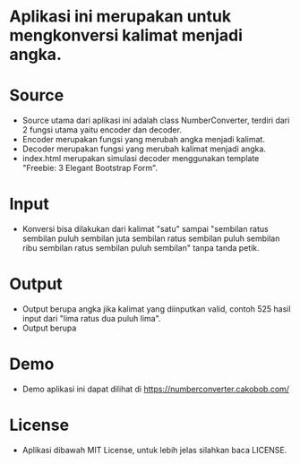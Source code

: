 # Aplikasi ini merupakan untuk mengkonversi kalimat menjadi angka.

# Source
- Source utama dari aplikasi ini adalah class NumberConverter, terdiri dari 2 fungsi utama yaitu encoder dan decoder.
- Encoder merupakan fungsi yang merubah angka menjadi kalimat.
- Decoder merupakan fungsi yang merubah kalimat menjadi angka.
- index.html merupakan simulasi decoder menggunakan template "Freebie: 3 Elegant Bootstrap Form".

# Input
- Konversi bisa dilakukan dari kalimat "satu" sampai "sembilan ratus sembilan puluh sembilan juta sembilan ratus sembilan puluh sembilan ribu sembilan ratus sembilan puluh sembilan" tanpa tanda petik.

# Output
- Output berupa angka jika kalimat yang diinputkan valid, contoh 525 hasil input dari "lima ratus dua puluh lima".
- Output berupa 

# Demo
- Demo aplikasi ini dapat dilihat di https://numberconverter.cakobob.com/

# License
- Aplikasi dibawah MIT License, untuk lebih jelas silahkan baca LICENSE.
